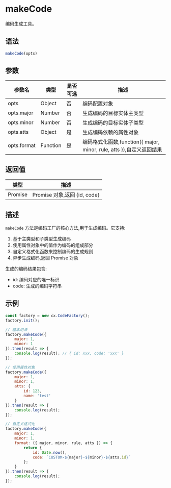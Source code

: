 # makeCode

编码生成工具。

## 语法

```javascript
makeCode(opts)
```

## 参数

| 参数名 | 类型 | 是否可选 | 描述 |
|--------|------|----------|------|
| opts | Object | 否 | 编码配置对象 |
| opts.major | Number | 否 | 生成编码的目标实体主类型 |
| opts.minor | Number | 否 | 生成编码的目标实体子类型 |
| opts.atts | Object | 是 | 生成编码依赖的属性对象 |
| opts.format | Function | 是 | 编码格式化函数,function({ major, minor, rule, atts }),自定义返回结果 |

## 返回值

| 类型 | 描述 |
|------|------|
| Promise | Promise 对象,返回 {id, code} |

## 描述

`makeCode` 方法是编码工厂的核心方法,用于生成编码。它支持:

1. 基于主类型和子类型生成编码
2. 使用属性对象中的值作为编码的组成部分
3. 自定义格式化函数来控制编码的生成规则
4. 异步生成编码,返回 Promise 对象

生成的编码结果包含:
- id: 编码对应的唯一标识
- code: 生成的编码字符串

## 示例

```javascript
const factory = new cx.CodeFactory();
factory.init();

// 基本用法
factory.makeCode({
    major: 1,
    minor: 1
}).then(result => {
    console.log(result); // { id: xxx, code: 'xxx' }
});

// 使用属性对象
factory.makeCode({
    major: 1,
    minor: 1,
    atts: {
        id: 123,
        name: 'test'
    }
}).then(result => {
    console.log(result);
});

// 自定义格式化
factory.makeCode({
    major: 1,
    minor: 1,
    format: ({ major, minor, rule, atts }) => {
        return {
            id: Date.now(),
            code: `CUSTOM-${major}-${minor}-${atts.id}`
        };
    }
}).then(result => {
    console.log(result);
});
``` 